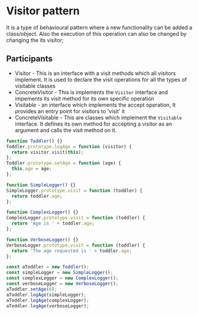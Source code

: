 # Visitor pattern

It is a type of behavioural pattern where a new functionality can be added a class/object. Also the execution of this operation can also be changed by changing the its visitor;

## Participants
- Visitor - This is an interface with a visit methods which all visitors implement. It is used to declare the visit operations for all the types of visitable classes
- ConcreteVisitor - This is implements the `Visitor` interface and impements its visit method for its own specific operation
- Visitable - an interface which implements the accept operation, It provides an entry point for visitors to 'visit' it
- ConcreteVisitable - This are classes which implement the `Visitable` interface.  It defines its own method for accepting a visitor as an argument and calls the visit method on it.

```js
function Toddler() {}
Toddler.prototype.logAge = function (visitor) {
  return visitor.visit(this);
};
Toddler.prototype.setAge = function (age) {
  this.age = age;
};

function SimpleLogger() {}
SimpleLogger.prototype.visit = function (toddler) {
  return toddler.age;
};

function ComplexLogger() {}
ComplexLogger.prototype.visit = function (toddler) {
  return 'Age is ' + toddler.age;
};

function VerboseLogger() {}
VerboseLogger.prototype.visit = function (toddler) {
  return 'The age requested is ' + toddler.age;
};

const aToddler = new Toddler();
const simpleLogger = new SimpleLogger();
const complexLogger = new ComplexLogger();
const verboseLogger = new VerboseLogger();
aToddler.setAge(6);
aToddler.logAge(simpleLogger);
aToddler.logAge(complexLogger);
aToddler.logAge(verboseLogger);

```
